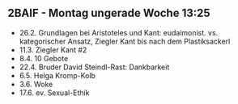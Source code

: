 ## 2BAIF - Montag ungerade Woche 13:25

- 26.2. Grundlagen bei Aristoteles und Kant: eudaimonist. vs. kategorischer
    Ansatz, Ziegler Kant bis nach dem Plastiksackerl
- 11.3. Ziegler Kant #2
- 8.4. 10 Gebote
- 22.4. Bruder David Steindl-Rast: Dankbarkeit
- 6.5. Helga Kromp-Kolb
- 3.6. Woke
- 17.6. ev. Sexual-Ethik
